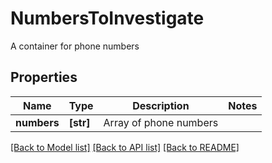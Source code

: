 # NumbersToInvestigate

A container for phone numbers
## Properties
Name | Type | Description | Notes
------------ | ------------- | ------------- | -------------
**numbers** | **[str]** | Array of phone numbers | 

[[Back to Model list]](../README.md#documentation-for-models) [[Back to API list]](../README.md#documentation-for-api-endpoints) [[Back to README]](../README.md)


